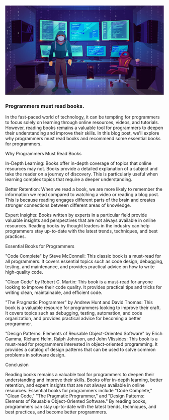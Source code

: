 ![Programmers must read books](/images/blog-image-6.jpg)

### Programmers must read books.


In the fast-paced world of technology, it can be tempting for programmers to focus solely on learning through online resources, videos, and tutorials. However, reading books remains a valuable tool for programmers to deepen their understanding and improve their skills. In this blog post, we'll explore why programmers must read books and recommend some essential books for programmers.

Why Programmers Must Read Books

In-Depth Learning: Books offer in-depth coverage of topics that online resources may not. Books provide a detailed explanation of a subject and take the reader on a journey of discovery. This is particularly useful when learning complex topics that require a deeper understanding.

Better Retention: When we read a book, we are more likely to remember the information we read compared to watching a video or reading a blog post. This is because reading engages different parts of the brain and creates stronger connections between different areas of knowledge.

Expert Insights: Books written by experts in a particular field provide valuable insights and perspectives that are not always available in online resources. Reading books by thought leaders in the industry can help programmers stay up-to-date with the latest trends, techniques, and best practices.

Essential Books for Programmers

"Code Complete" by Steve McConnell: This classic book is a must-read for all programmers. It covers essential topics such as code design, debugging, testing, and maintenance, and provides practical advice on how to write high-quality code.

"Clean Code" by Robert C. Martin: This book is a must-read for anyone looking to improve their code quality. It provides practical tips and tricks for writing clean, maintainable, and efficient code.

"The Pragmatic Programmer" by Andrew Hunt and David Thomas: This book is a valuable resource for programmers looking to improve their craft. It covers topics such as debugging, testing, automation, and code organization, and provides practical advice for becoming a better programmer.

"Design Patterns: Elements of Reusable Object-Oriented Software" by Erich Gamma, Richard Helm, Ralph Johnson, and John Vlissides: This book is a must-read for programmers interested in object-oriented programming. It provides a catalog of design patterns that can be used to solve common problems in software design.

Conclusion

Reading books remains a valuable tool for programmers to deepen their understanding and improve their skills. Books offer in-depth learning, better retention, and expert insights that are not always available in online resources. Essential books for programmers include "Code Complete," "Clean Code," "The Pragmatic Programmer," and "Design Patterns: Elements of Reusable Object-Oriented Software." By reading books, programmers can stay up-to-date with the latest trends, techniques, and best practices, and become better programmers.